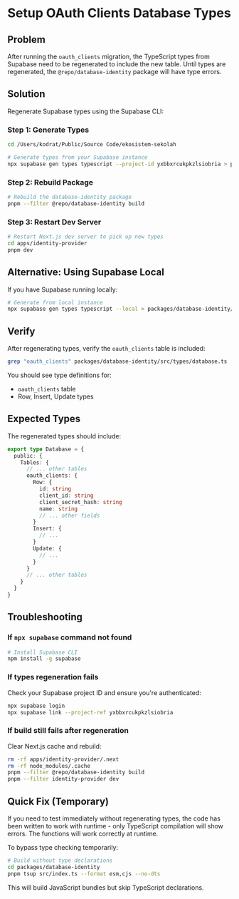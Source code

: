 # Setup OAuth Clients Database Types

## Problem

After running the `oauth_clients` migration, the TypeScript types from Supabase need to be regenerated to include the new table. Until types are regenerated, the `@repo/database-identity` package will have type errors.

## Solution

Regenerate Supabase types using the Supabase CLI:

### Step 1: Generate Types

```bash
cd /Users/kodrat/Public/Source Code/ekosistem-sekolah

# Generate types from your Supabase instance
npx supabase gen types typescript --project-id yxbbxrcukpkzlsiobria > packages/database-identity/src/types/database.ts
```

### Step 2: Rebuild Package

```bash
# Rebuild the database-identity package
pnpm --filter @repo/database-identity build
```

### Step 3: Restart Dev Server

```bash
# Restart Next.js dev server to pick up new types
cd apps/identity-provider
pnpm dev
```

## Alternative: Using Supabase Local

If you have Supabase running locally:

```bash
# Generate from local instance
npx supabase gen types typescript --local > packages/database-identity/src/types/database.ts
```

## Verify

After regenerating types, verify the `oauth_clients` table is included:

```bash
grep "oauth_clients" packages/database-identity/src/types/database.ts
```

You should see type definitions for:
- `oauth_clients` table
- Row, Insert, Update types

## Expected Types

The regenerated types should include:

```typescript
export type Database = {
  public: {
    Tables: {
      // ... other tables
      oauth_clients: {
        Row: {
          id: string
          client_id: string
          client_secret_hash: string
          name: string
          // ... other fields
        }
        Insert: {
          // ...
        }
        Update: {
          // ...
        }
      }
      // ... other tables
    }
  }
}
```

## Troubleshooting

### If `npx supabase` command not found

```bash
# Install Supabase CLI
npm install -g supabase
```

### If types regeneration fails

Check your Supabase project ID and ensure you're authenticated:

```bash
npx supabase login
npx supabase link --project-ref yxbbxrcukpkzlsiobria
```

### If build still fails after regeneration

Clear Next.js cache and rebuild:

```bash
rm -rf apps/identity-provider/.next
rm -rf node_modules/.cache
pnpm --filter @repo/database-identity build
pnpm --filter identity-provider dev
```

## Quick Fix (Temporary)

If you need to test immediately without regenerating types, the code has been written to work with runtime - only TypeScript compilation will show errors. The functions will work correctly at runtime.

To bypass type checking temporarily:

```bash
# Build without type declarations
cd packages/database-identity
pnpm tsup src/index.ts --format esm,cjs --no-dts
```

This will build JavaScript bundles but skip TypeScript declarations.
